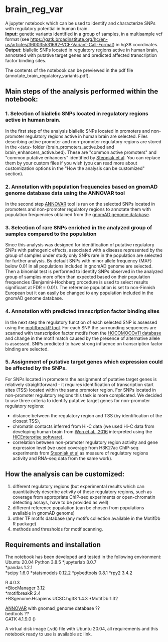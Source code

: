 # brain_reg_var
A jupyter notebook which can be used to identify and characterize SNPs with regulatory potential in human brain.  
**Input:** genetic variants identified in a group of samples, in a multisample vcf format (see https://gatk.broadinstitute.org/hc/en-us/articles/360035531692-VCF-Variant-Call-Format) in hg38 coordinates.  
**Output:** biallelic SNPs located in regulatory regions active in human brain, annotated with putative target genes and predicted affected transcription factor binding sites.  

The contents of the notebook can be previewed in the pdf file (annotate_brain_regulatory_variants.pdf).
 
## Main steps of the analysis performed within the notebook:
### 1. Selection of biallelic SNPs located in regulatory regions active in human brain.
In the first step of the analysis biallelic SNPs located in promoters and non-promoter regulatory regions active in human brain are selected. Files describing active promoter and non-promoter regulatory regions are stored in the `<data>` folder (brain_promoters_active.bed and brain_enhancers_active.bed). These are "common active promoters" and "common putative enhancers" identified by [Stepniak et al](https://www.biorxiv.org/content/10.1101/867861v2). You can replace them by your custom files if you wish (you can read more about customization options in the "How the analysis can be customized" section).
### 2. Annotation with population frequencies based on gnomAD genome database data using the ANNOVAR tool  
In the second step [ANNOVAR](https://annovar.openbioinformatics.org/en/latest/) tool is run on the selected SNPs located in promoters and non-promoter regulatory regions to annotate them with population frequencies obtained from the [gnomAD genome database](https://gnomad.broadinstitute.org/). 
### 3. Selection of rare SNPs enriched in the analyzed group of samples compared to the population 
Since this analysis was designed for identification of putative regulatory SNPs with pathogenic effects, associated with a disease represented by the group of samples under study only SNPs rare in the population are selected for further analysis. By default SNPs with minor allele frequency (MAF) below 0.01 in all populations included in gnomAD genome are selected. Then a binomial test is performed to identify SNPs observed in the analyzed group of samples more often than expected based on their population frequencies (Benjamini-Hochberg procedure is used to select results significant at FDR = 0.01). The reference population is set to non-Finnish European but it can easily be changed to any population included in the gnomAD genome database.
### 4. Annotation with predicted transcription factor binding sites
In the next step the regulatory function of each selected SNP is assessed using the [motifbreakR tool](https://www.bioconductor.org/packages/release/bioc/vignettes/motifbreakR/inst/doc/motifbreakR-vignette.html). For each SNP the surrounding sequences are scanned with transcription factor motifs from the [HOCOMOCOv11 database](https://hocomoco11.autosome.ru/) and change in the motif match caused by the presence of alternative allele is assessed. SNPs predicted to have strong influence on transcription factor binding are selected.  
### 5. Assignment of putative target genes which expression could be affected by the SNPs. 
For SNPs located in promoters the assignment of putative target genes is relatively straightforward - it requires identification of transcription start sites (TSS) located within the same promoter region. For SNPs located in non-promoter regulatory regions this task is more complicated. We decided to use three criteria to identify putative target genes for non-promoter regulatory regions:
* distance between the regulatory region and TSS (by identification of the closest TSS),
* chromatin contacts inferred from Hi-C data (we used Hi-C data from developing human brain from [Won et al., 2016](https://www.ncbi.nlm.nih.gov/pmc/articles/PMC5358922/) interpreted using the [HiCEnterprise software](https://peerj.com/preprints/27753/)),
* correlation between non-promoter regulatory region activity and gene expression level (we used coverage from H3K27ac ChIP-seq experiments from [Stepniak et al](https://www.biorxiv.org/content/10.1101/867861v2) as measure of regulatory regions activity and RNA-seq data from the same work).
## How the analysis can be customized:
1. different regulatory regions (but experimental results which can quantitatively describe activity of these regulatory regions, such as coverage from appropriate ChIP-seq experiments or open-chromatin detecting assays, have to be provided as well)
2. different reference population (can be chosen from populations available in gnomAD genome)
3. other TF motifs database (any motifs collection available in the MotifDb R package)
4. methods and thresholds for motif scanning.

## Requirements and installation
The notebook has been developed and tested in the following environment:
Ubuntu 20.04
Python 3.8.5 
*jupyterlab 3.0.7  
*pandas 1.2.1  
*scipy 1.6.0 
*statsmodels 0.12.2 
*pybedtools 0.8.1 
*rpy2 3.4.2

R 4.0.3  
*BiocManager 3.12  
*motifbreakR  2.4  
*BSgenome.Hsapiens.UCSC.hg38 1.4.3
*MotifDb 1.32

[ANNOVAR](https://annovar.openbioinformatics.org/en/latest/user-guide/download/) with gnomad_genome database  ??  
bedtools  ??  
GATK 4.1.9.0 ()  




A virtual disk image (.vdi) file with Ubuntu 20.04, all requirements and this notebook ready to use is available at: link.


